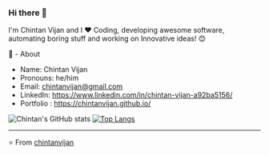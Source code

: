 ### Hi there 👋

I'm Chintan Vijan and I ❤ Coding, developing awesome software, automating boring stuff and working on Innovative ideas! 😊

🧔 - About

  - Name: Chintan Vijan
  - Pronouns: he/him
  - Email: chintanvijan@gmail.com
  - LinkedIn: https://www.linkedin.com/in/chintan-vijan-a92ba5156/
  - Portfolio : https://chintanvijan.github.io/
  
  ![Chintan's GitHub stats](https://github-readme-stats.vercel.app/api?username=chintanvijan&show_icons=true&theme=dark)
  [![Top Langs](https://github-readme-stats.vercel.app/api/top-langs/?username=chintanvijan&hide=html)](https://github.com/chintanvijan/github-readme-stats)
  
----------------------

⭐️ From <a href="https://github.com/chintanvijan" >chintanvijan</a>
